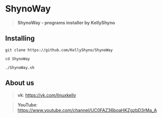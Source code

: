 # ShynoWay

> **ShynoWay - programs installer by KellyShyno**

## Installing

`git clone https://github.com/KellyShyno/ShynoWay`

`cd ShynoWay`

`./ShynoWay.sh`

## About us

> **vk**: <https://vk.com/linuxkelly>

> **YouTube**: <https://www.youtube.com/channel/UC0FAZ36boaHKZgzbD3rMa_A>
